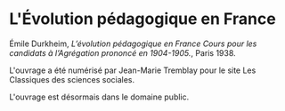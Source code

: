 # L'Évolution pédagogique en France

Émile Durkheim, *L’évolution pédagogique en France
Cours pour les candidats à l’Agrégation prononcé en 1904-1905.*, Paris 1938.

L'ouvrage a été numérisé par Jean-Marie Tremblay pour le site Les Classiques des sciences sociales. 

L'ouvrage est désormais dans le domaine public.
